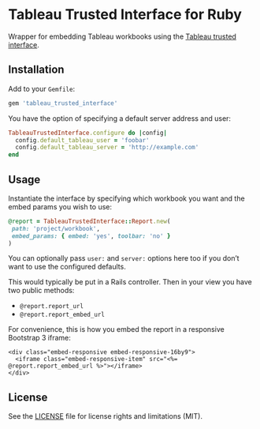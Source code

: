 # Tableau Trusted Interface for Ruby

Wrapper for embedding Tableau workbooks using the [Tableau trusted interface](http://onlinehelp.tableau.com/current/server/en-us/help.htm#trusted_auth_how.htm).

## Installation

Add to your `Gemfile`:

``` ruby
gem 'tableau_trusted_interface'
```

You have the option of specifying a default server address and user:

``` ruby
TableauTrustedInterface.configure do |config|
  config.default_tableau_user = 'foobar'
  config.default_tableau_server = 'http://example.com'
end
```

## Usage

 Instantiate the interface by specifying which workbook you want and the embed params you wish to use:

 ``` ruby
@report = TableauTrustedInterface::Report.new(
  path: 'project/workbook',
  embed_params: { embed: 'yes', toolbar: 'no' }
)
```

You can optionally pass `user:` and `server:` options here too if you don’t want to use the configured defaults.

This would typically be put in a Rails controller. Then in your view you have two public methods:

 - `@report.report_url`
 - `@report.report_embed_url`

For convenience, this is how you embed the report in a responsive Bootstrap 3 iframe:

``` erb
<div class="embed-responsive embed-responsive-16by9">
  <iframe class="embed-responsive-item" src="<%= @report.report_embed_url %>"></iframe>
</div>
```

## License

See the [LICENSE](LICENSE) file for license rights and limitations (MIT).

